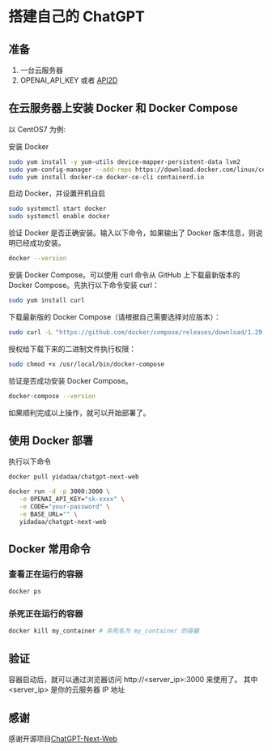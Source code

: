 # 搭建自己的 ChatGPT

## 准备
1. 一台云服务器
2. OPENAI_API_KEY 或者 [API2D](https://api2d.com/wiki/app)

## 在云服务器上安装 Docker 和 Docker Compose
以 CentOS7 为例:

安装 Docker
```bash
sudo yum install -y yum-utils device-mapper-persistent-data lvm2
sudo yum-config-manager --add-repo https://download.docker.com/linux/centos/docker-ce.repo
sudo yum install docker-ce docker-ce-cli containerd.io
```

启动 Docker，并设置开机自启
```bash
sudo systemctl start docker
sudo systemctl enable docker
```

验证 Docker 是否正确安装。输入以下命令，如果输出了 Docker 版本信息，则说明已经成功安装。
```bash
docker --version
```

安装 Docker Compose。可以使用 curl 命令从 GitHub 上下载最新版本的 Docker Compose。先执行以下命令安装 curl：
```bash
sudo yum install curl
```

下载最新版的 Docker Compose（请根据自己需要选择对应版本）：
```bash
sudo curl -L "https://github.com/docker/compose/releases/download/1.29.2/docker-compose-$(uname -s)-$(uname -m)" -o /usr/local/bin/docker-compose
```

授权给下载下来的二进制文件执行权限：
```bash
sudo chmod +x /usr/local/bin/docker-compose
```

验证是否成功安装 Docker Compose。
```bash
docker-compose --version
```

如果顺利完成以上操作，就可以开始部署了。

## 使用 Docker 部署

执行以下命令
```bash
docker pull yidadaa/chatgpt-next-web

docker run -d -p 3000:3000 \
   -e OPENAI_API_KEY="sk-xxxx" \
   -e CODE="your-password" \
   -e BASE_URL="" \
   yidadaa/chatgpt-next-web
```

## Docker 常用命令

### 查看正在运行的容器
```bash
docker ps
```

### 杀死正在运行的容器
```bash
docker kill my_container # 杀死名为 my_container 的容器
```

## 验证
容器启动后，就可以通过浏览器访问 http://<server_ip>:3000 来使用了。
其中 <server_ip> 是你的云服务器 IP 地址

## 感谢
感谢开源项目[ChatGPT-Next-Web](https://github.com/Yidadaa/ChatGPT-Next-Web)
